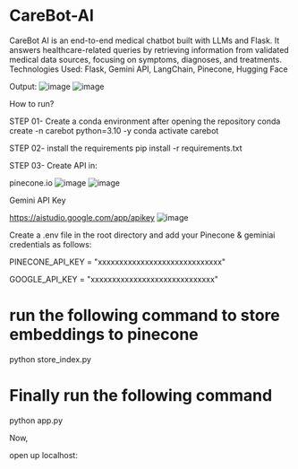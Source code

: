 # CareBot-AI
CareBot AI is an end-to-end medical chatbot built with LLMs and Flask. It answers healthcare-related queries by retrieving information from validated medical data sources, focusing on symptoms, diagnoses, and treatments. 
Technologies Used: Flask, Gemini API, LangChain, Pinecone, Hugging Face

Output:
![image](https://github.com/user-attachments/assets/d023a343-9a5b-4d1d-9c64-449c7ad342c8)
![image](https://github.com/user-attachments/assets/c99ccb02-01e9-4c3b-8c52-d89baf1c89c6)

How to run?

STEP 01- Create a conda environment after opening the repository
conda create -n carebot python=3.10 -y
conda activate carebot

STEP 02- install the requirements
pip install -r requirements.txt

STEP 03- Create API in:

pinecone.io
![image](https://github.com/user-attachments/assets/2fc6a1af-15be-4ea4-abb1-66a56f179ef1)
![image](https://github.com/user-attachments/assets/a8e980c5-3a0c-4cf4-865f-a3a02019279c)

Gemini API Key

https://aistudio.google.com/app/apikey
![image](https://github.com/user-attachments/assets/b902244e-be06-4851-b64d-d2a5e4a388fc)

Create a .env file in the root directory and add your Pinecone & geminiai credentials as follows:

PINECONE_API_KEY = "xxxxxxxxxxxxxxxxxxxxxxxxxxxxx"

GOOGLE_API_KEY = "xxxxxxxxxxxxxxxxxxxxxxxxxxxxx"

# run the following command to store embeddings to pinecone
python store_index.py

# Finally run the following command
python app.py


Now,

open up localhost:



